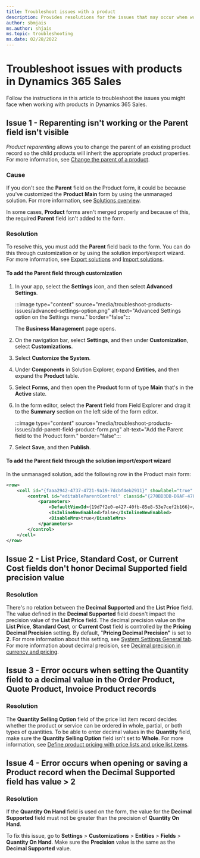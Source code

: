 ```yaml
---
title: Troubleshoot issues with a product
description: Provides resolutions for the issues that may occur when working with products in Dynamics 365 Sales.
author: sbmjais
ms.author: shjais
ms.topic: troubleshooting
ms.date: 02/28/2022
---
```


# Troubleshoot issues with products in Dynamics 365 Sales

Follow the instructions in this article to troubleshoot the issues you might face when working with products in Dynamics 365 Sales.

## Issue 1 - Reparenting isn't working or the Parent field isn't visible

_Product reparenting_ allows you to change the parent of an existing product record so the child products will inherit the appropriate product properties. For more information, see [Change the parent of a product](/dynamics365/sales/change-product-parent).

### Cause

If you don't see the **Parent** field on the Product form, it could be because you've customized the **Product Main** form by using the unmanaged solution. For more information, see [Solutions overview](/powerapps/maker/common-data-service/solutions-overview#managed-and-unmanaged-solutions).

In some cases, **Product** forms aren't merged properly and because of this, the required **Parent** field isn't added to the form.

### Resolution

To resolve this, you must add the **Parent** field back to the form. You can do this through customization or by using the solution import/export wizard. For more information, see [Export solutions](/powerapps/maker/common-data-service/export-solutions) and [Import solutions](/powerapps/maker/common-data-service/import-update-export-solutions).

#### To add the Parent field through customization

1. In your app, select the **Settings** icon, and then select **Advanced Settings**.

   :::image type="content" source="media/troubleshoot-products-issues/advanced-settings-option.png" alt-text="Advanced Settings option on the Settings menu." border="false":::

    The **Business Management** page opens.

2. On the navigation bar, select **Settings**, and then under **Customization**, select **Customizations**.
3. Select **Customize the System**.
4. Under **Components** in Solution Explorer, expand **Entities**, and then expand the **Product** table.
5. Select **Forms**, and then open the **Product** form of type **Main** that's in the **Active** state.
6. In the form editor, select the **Parent** field from Field Explorer and drag it to the **Summary** section on the left side of the form editor.

    :::image type="content" source="media/troubleshoot-products-issues/add-parent-field-product-form.png" alt-text="Add the Parent field to the Product form." border="false":::

7. Select **Save**, and then **Publish**.

#### To add the Parent field through the solution import/export wizard

In the unmanaged solution, add the following row in the Product main form:

```XML
<row>
    <cell id="{faaa2942-4737-4721-9a19-7dcbf4eb2911}" showlabel="true" locklevel="0" colspan="2">
        <control id="editableParentControl" classid="{270BD3DB-D9AF-4782-9025-509E298DEC0A}" datafieldname="parentproductid" disabled="false">
            <parameters>
                <DefaultViewId>{19d7f2e0-e427-40fb-85e8-53e7cef2b166}</DefaultViewId>
                <IsInlineNewEnabled>false</IsInlineNewEnabled>
                <DisableMru>true</DisableMru>
            </parameters>
        </control>
    </cell>
</row>
```

## Issue 2 - List Price, Standard Cost, or Current Cost fields don't honor Decimal Supported field precision value

### Resolution

There's no relation between the **Decimal Supported** and the **List Price** field. The value defined in the **Decimal Supported** field doesn't impact the precision value of the **List Price** field. The decimal precision value on the **List Price**, **Standard Cost**, or **Current Cost** field is controlled by the **Pricing Decimal Precision** setting. By default, "**Pricing Decimal Precision"** is set to **2**. For more information about this setting, see [System Settings General tab](/power-platform/admin/system-settings-dialog-box-general-tab). For more information about decimal precision, see [Decimal precision in currency and pricing](/dynamics365/sales/decimal-precision-currency-pricing).

## Issue 3 - Error occurs when setting the Quantity field to a decimal value in the Order Product, Quote Product, Invoice Product records

### Resolution

The **Quantity Selling Option** field of the price list item record decides whether the product or service can be ordered in whole, partial, or both types of quantities. To be able to enter decimal values in the **Quantity** field, make sure the **Quantity Selling Option** field isn't set to **Whole**. For more information, see [Define product pricing with price lists and price list items](/dynamics365/sales/create-price-lists-price-list-items-define-pricing-products).

## Issue 4 - Error occurs when opening or saving a Product record when the Decimal Supported field has value > 2

### Resolution

If the **Quantity On Hand** field is used on the form, the value for the **Decimal Supported** field must not be greater than the precision of **Quantity On Hand**.

To fix this issue, go to **Settings** > **Customizations** > **Entities** > **Fields** > **Quantity On Hand**. Make sure the **Precision** value is the same as the **Decimal Supported** value.
